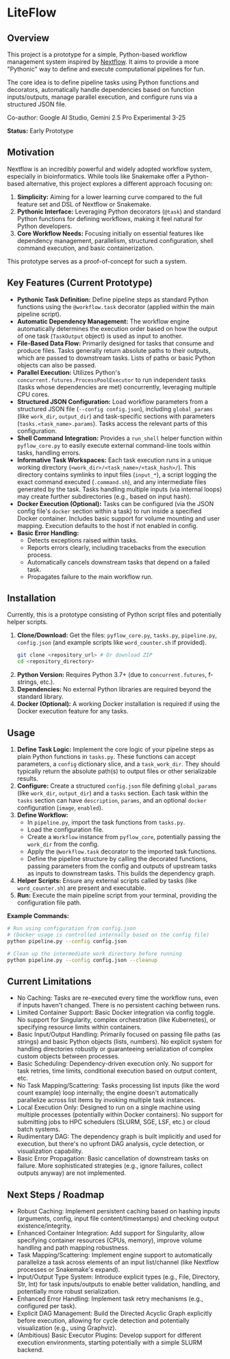 # LiteFlow

## Overview

This project is a prototype for a simple, Python-based workflow management system inspired by [Nextflow](https://www.nextflow.io/). It aims to provide a more "Pythonic" way to define and execute computational pipelines for fun.

The core idea is to define pipeline tasks using Python functions and decorators, automatically handle dependencies based on function inputs/outputs, manage parallel execution, and configure runs via a structured JSON file.

Co-author: Google AI Studio, Gemini 2.5 Pro Experimental 3-25

**Status:** Early Prototype

## Motivation

Nextflow is an incredibly powerful and widely adopted workflow system, especially in bioinformatics. While tools like Snakemake offer a Python-based alternative, this project explores a different approach focusing on:

1.  **Simplicity:** Aiming for a lower learning curve compared to the full feature set and DSL of Nextflow or Snakemake.
2.  **Pythonic Interface:** Leveraging Python decorators (`@task`) and standard Python functions for defining workflows, making it feel natural for Python developers.
3.  **Core Workflow Needs:** Focusing initially on essential features like dependency management, parallelism, structured configuration, shell command execution, and basic containerization.

This prototype serves as a proof-of-concept for such a system.

## Key Features (Current Prototype)

*   **Pythonic Task Definition:** Define pipeline steps as standard Python functions using the `@workflow.task` decorator (applied within the main pipeline script).
*   **Automatic Dependency Management:** The workflow engine automatically determines the execution order based on how the output of one task (`TaskOutput` object) is used as input to another.
*   **File-Based Data Flow:** Primarily designed for tasks that consume and produce files. Tasks generally return absolute paths to their outputs, which are passed to downstream tasks. Lists of paths or basic Python objects can also be passed.
*   **Parallel Execution:** Utilizes Python's `concurrent.futures.ProcessPoolExecutor` to run independent tasks (tasks whose dependencies are met) concurrently, leveraging multiple CPU cores.
*   **Structured JSON Configuration:** Load workflow parameters from a structured JSON file (`--config config.json`), including `global_params` (like `work_dir`, `output_dir`) and task-specific sections with parameters (`tasks.<task_name>.params`). Tasks access the relevant parts of this configuration.
*   **Shell Command Integration:** Provides a `run_shell` helper function within `pyflow_core.py` to easily execute external command-line tools within tasks, handling errors.
*   **Informative Task Workspaces:** Each task execution runs in a unique working directory (`<work_dir>/<task_name>/<task_hash>/`). This directory contains symlinks to input files (`input_*`), a script logging the exact command executed (`.command.sh`), and any intermediate files generated by the task. Tasks handling multiple inputs (via internal loops) may create further subdirectories (e.g., based on input hash).
*   **Docker Execution (Optional):** Tasks can be configured (via the JSON config file's `docker` section within a task) to run inside a specified Docker container. Includes basic support for volume mounting and user mapping. Execution defaults to the host if not enabled in config.
*   **Basic Error Handling:**
    *   Detects exceptions raised within tasks.
    *   Reports errors clearly, including tracebacks from the execution process.
    *   Automatically cancels downstream tasks that depend on a failed task.
    *   Propagates failure to the main workflow run.

## Installation

Currently, this is a prototype consisting of Python script files and potentially helper scripts.

1.  **Clone/Download:** Get the files: `pyflow_core.py`, `tasks.py`, `pipeline.py`, `config.json` (and example scripts like `word_counter.sh` if provided).
    ```bash
    git clone <repository_url> # Or download ZIP
    cd <repository_directory>
    ```
2.  **Python Version:** Requires Python 3.7+ (due to `concurrent.futures`, f-strings, etc.).
3.  **Dependencies:** No external Python libraries are required beyond the standard library.
4.  **Docker (Optional):** A working Docker installation is required if using the Docker execution feature for any tasks.

## Usage

1.  **Define Task Logic:** Implement the core logic of your pipeline steps as plain Python functions in `tasks.py`. These functions can accept parameters, a `config` dictionary slice, and a `task_work_dir`. They should typically return the absolute path(s) to output files or other serializable results.
2.  **Configure:** Create a structured `config.json` file defining `global_params` (like `work_dir`, `output_dir`) and a `tasks` section. Each task within the `tasks` section can have `description`, `params`, and an optional `docker` configuration (`image`, `enabled`).
3.  **Define Workflow:**
    *   In `pipeline.py`, import the task functions from `tasks.py`.
    *   Load the configuration file.
    *   Create a `Workflow` instance from `pyflow_core`, potentially passing the `work_dir` from the config.
    *   Apply the `@workflow.task` decorator to the imported task functions.
    *   Define the pipeline structure by calling the decorated functions, passing parameters from the config and outputs of upstream tasks as inputs to downstream tasks. This builds the dependency graph.
4.  **Helper Scripts:** Ensure any external scripts called by tasks (like `word_counter.sh`) are present and executable.
5.  **Run:** Execute the main pipeline script from your terminal, providing the configuration file path.


**Example Commands:**

```bash
# Run using configuration from config.json
# (Docker usage is controlled internally based on the config file)
python pipeline.py --config config.json

# Clean up the intermediate work directory before running
python pipeline.py --config config.json --cleanup
```

## Current Limitations
* No Caching: Tasks are re-executed every time the workflow runs, even if inputs haven't changed. There is no persistent caching between runs.
* Limited Container Support: Basic Docker integration via config toggle. No support for Singularity, complex orchestration (like Kubernetes), or specifying resource limits within containers.
* Basic Input/Output Handling: Primarily focused on passing file paths (as strings) and basic Python objects (lists, numbers). No explicit system for handling directories robustly or guaranteeing serialization of complex custom objects between processes.
* Basic Scheduling: Dependency-driven execution only. No support for task retries, time limits, conditional execution based on output content, etc.
* No Task Mapping/Scattering: Tasks processing list inputs (like the word count example) loop internally; the engine doesn't automatically parallelize across list items by invoking multiple task instances.
* Local Execution Only: Designed to run on a single machine using multiple processes (potentially within Docker containers). No support for submitting jobs to HPC schedulers (SLURM, SGE, LSF, etc.) or cloud batch systems.
* Rudimentary DAG: The dependency graph is built implicitly and used for execution, but there's no upfront DAG analysis, cycle detection, or visualization capability.
* Basic Error Propagation: Basic cancellation of downstream tasks on failure. More sophisticated strategies (e.g., ignore failures, collect outputs anyway) are not implemented.

## Next Steps / Roadmap
* Robust Caching: Implement persistent caching based on hashing inputs (arguments, config, input file content/timestamps) and checking output existence/integrity.
* Enhanced Container Integration: Add support for Singularity, allow specifying container resources (CPUs, memory), improve volume handling and path mapping robustness.
* Task Mapping/Scattering: Implement engine support to automatically parallelize a task across elements of an input list/channel (like Nextflow processes or Snakemake's expand).
* Input/Output Type System: Introduce explicit types (e.g., File, Directory, Str, Int) for task inputs/outputs to enable better validation, handling, and potentially more robust serialization.
* Enhanced Error Handling: Implement task retry mechanisms (e.g., configured per task).
* Explicit DAG Management: Build the Directed Acyclic Graph explicitly before execution, allowing for cycle detection and potentially visualization (e.g., using Graphviz).
* (Ambitious) Basic Executor Plugins: Develop support for different execution environments, starting potentially with a simple SLURM backend.
